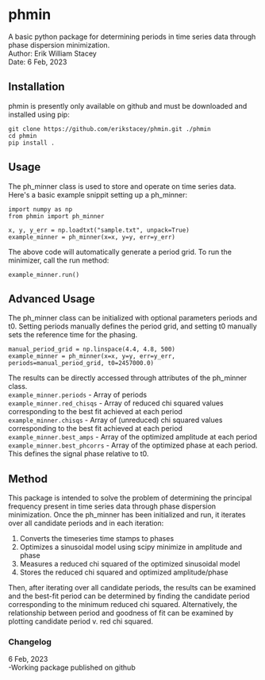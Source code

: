 # phmin

A basic python package for determining periods in time series data through phase dispersion minimization.  
Author: Erik William Stacey  
Date: 6 Feb, 2023  

## Installation

phmin is presently only available on github and must be downloaded and installed using pip: 
```
git clone https://github.com/erikstacey/phmin.git ./phmin
cd phmin
pip install .
```
## Usage

The ph_minner class is used to store and operate on time series data. Here's a basic example snippit setting up a ph_minner:  
```
import numpy as np
from phmin import ph_minner

x, y, y_err = np.loadtxt("sample.txt", unpack=True)
example_minner = ph_minner(x=x, y=y, err=y_err)
```
The above code will automatically generate a period grid. To run the minimizer, call the run method:  
```
example_minner.run()
```

## Advanced Usage
The ph_minner class can be initialized with optional parameters periods and t0. Setting periods manually defines the period grid, and setting t0 manually sets the reference time for the phasing.
```
manual_period_grid = np.linspace(4.4, 4.8, 500)
example_minner = ph_minner(x=x, y=y, err=y_err, periods=manual_period_grid, t0=2457000.0)
```

The results can be directly accessed through attributes of the ph_minner class.  
```example_minner.periods``` - Array of periods  
```example_minner.red_chisqs``` - Array of reduced chi squared values corresponding to the best fit achieved at each period  
```example_minner.chisqs``` - Array of (unreduced) chi squared values corresponding to the best fit achieved at each period  
```example_minner.best_amps``` - Array of the optimized amplitude at each period  
```example_minner.best_phcorrs``` - Array of the optimized phase at each period. This defines the signal phase relative to t0.  

## Method
This package is intended to solve the problem of determining the principal frequency present in time series data through 
phase dispersion minimization. Once the ph_minner has been initialized and run, it iterates over all candidate periods and
in each iteration:
1) Converts the timeseries time stamps to phases
2) Optimizes a sinusoidal model using scipy minimize in amplitude and phase
3) Measures a reduced chi squared of the optimized sinusoidal model
4) Stores the reduced chi squared and optimized amplitude/phase

Then, after iterating over all candidate periods, the results can be examined and the best-fit period can be determined by
finding the candidate period corresponding to the minimum reduced chi squared. Alternatively, the relationship between
period and goodness of fit can be examined by plotting candidate period v. red chi squared.


### Changelog
6 Feb, 2023  
-Working package published on github